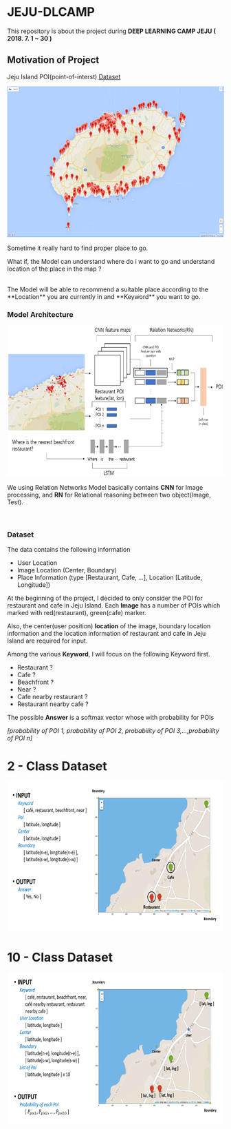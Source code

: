 # JEJU-DLCAMP

This repository is about the project during **DEEP LEARNING CAMP JEJU ( 2018. 7. 1 ~ 30 )**

## Motivation of Project

Jeju Island POI(point-of-interst) [Dataset](https://www.data.go.kr/dataset/15004770/fileData.do)
<p align="center">
    <img src="Figure/Jeju_all_restarant.png" height="350"/>
</p>

Sometime it really hard to find proper place to go.


What if, the Model can understand where do i want to go and understand location of the place in the map ?

<br/>
The Model will be able to recommend a suitable place according to the **Location** you are currently in and **Keyword** you want to go.



### Model Architecture
<p align="center">
    <img src="Figure/first_model.png" height="350"/>
</p>

We using Relation Networks Model basically contains **CNN** for Image processing, and **RN** for Relational reasoning between two object(Image, Test).<br/><br/><br/>



### Dataset

The data contains the following information

* User Location
* Image Location (Center, Boundary)
* Place Information (type [Restaurant, Cafe, ...], Location [Latitude, Longitude])


At the beginning of the project, I decided to only consider the POI for restaurant and cafe in Jeju Island. Each **Image** has a number of POIs which marked with red(restaurant), green(cafe) marker.

Also, the center(user position) **location** of the image, boundary location information and the location information of restaurant and cafe in Jeju Island are required for input.

Among the various **Keyword**, I will focus on the following Keyword first.<br/>
* Restaurant ?
* Cafe ?
* Beachfront ?
* Near ?
* Cafe nearby restaurant ?
* Restaurant nearby cafe ?

The possible **Answer** is a softmax vector whose with probability for POIs

*[probability of POI 1, probability of POI 2, probability of POI 3,...,probability of POI n]*


# 2 - Class Dataset
<p align="center">
    <img src="Figure/2class_dataset.png" height="350"/>
</p>

# 10 - Class Dataset
<p align="center">
    <img src="Figure/10class_dataset_1.png" height="350"/>
</p>

